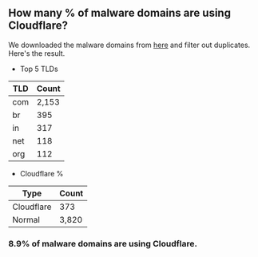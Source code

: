 ## How many % of malware domains are using Cloudflare?


We downloaded the malware domains from [here](https://urlhaus.abuse.ch) and filter out duplicates.
Here's the result.


[//]: # (start replacement)


- Top 5 TLDs

| TLD | Count |
| --- | --- |
| com | 2,153 |
| br | 395 |
| in | 317 |
| net | 118 |
| org | 112 |


- Cloudflare %

| Type | Count |
| --- | --- |
| Cloudflare | 373 |
| Normal | 3,820 |


### 8.9% of malware domains are using Cloudflare.